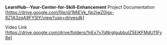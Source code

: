 **LearnHub--Your-Center-for-Skill-Enhancement**
Project Documentation
[https://drive.google.com/file/d/1MiEVk_fjp2jwZ0igx-8Z1A3zqA9FYSlY/view?usp=drivesdk]

Video Link
[https://drive.google.com/drive/folders/1nEx7v7qNrgIgubbuIZ5EiKFMdU11Fy8e]
